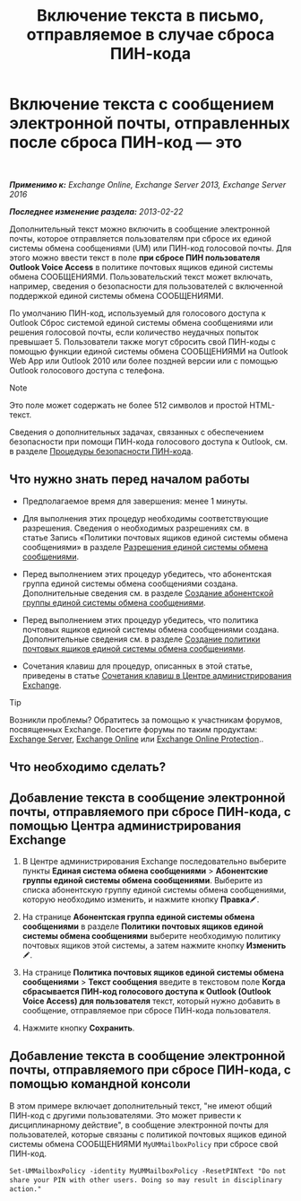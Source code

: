 ﻿---
title: 'Включение текста в письмо, отправляемое в случае сброса ПИН-кода'
TOCTitle: Включение текста с сообщением электронной почты, отправленных после сброса ПИН-код — это
ms:assetid: f7a4d775-a588-412f-ac2c-11ab1a5c67eb
ms:mtpsurl: https://technet.microsoft.com/ru-ru/library/Bb201750(v=EXCHG.150)
ms:contentKeyID: 51408100
ms.date: 05/22/2018
mtps_version: v=EXCHG.150
ms.translationtype: MT
---

# Включение текста с сообщением электронной почты, отправленных после сброса ПИН-код — это

 

_**Применимо к:** Exchange Online, Exchange Server 2013, Exchange Server 2016_

_**Последнее изменение раздела:** 2013-02-22_

Дополнительный текст можно включить в сообщение электронной почты, которое отправляется пользователям при сбросе их единой системы обмена сообщениями (UM) или ПИН-код голосовой почты. Для этого можно ввести текст в поле **при сбросе ПИН пользователя Outlook Voice Access** в политике почтовых ящиков единой системы обмена СООБЩЕНИЯМИ. Пользовательский текст может включать, например, сведения о безопасности для пользователей с включенной поддержкой единой системы обмена СООБЩЕНИЯМИ.

По умолчанию ПИН-код, используемый для голосового доступа к Outlook Сброс системой единой системы обмена сообщениями или решения голосовой почты, если количество неудачных попыток превышает 5. Пользователи также могут сбросить свой ПИН-коды с помощью функции единой системы обмена СООБЩЕНИЯМИ на Outlook Web App или Outlook 2010 или более поздней версии или с помощью Outlook голосового доступа с телефона.

> [!NOTE]  
> Это поле может содержать не более 512 символов и простой HTML-текст.


Сведения о дополнительных задачах, связанных с обеспечением безопасности при помощи ПИН-кода голосового доступа к Outlook, см. в разделе [Процедуры безопасности ПИН-кода](https://docs.microsoft.com/ru-ru/exchange/voice-mail-unified-messaging/set-outlook-voice-access-pin-security/pin-security-procedures).

## Что нужно знать перед началом работы

  - Предполагаемое время для завершения: менее 1 минуты.

  - Для выполнения этих процедур необходимы соответствующие разрешения. Сведения о необходимых разрешениях см. в статье Запись «Политики почтовых ящиков единой системы обмена сообщениями» в разделе [Разрешения единой системы обмена сообщениями](unified-messaging-permissions-exchange-2013-help.md).

  - Перед выполнением этих процедур убедитесь, что абонентская группа единой системы обмена сообщениями создана. Дополнительные сведения см. в разделе [Создание абонентской группы единой системы обмена сообщениями](https://docs.microsoft.com/ru-ru/exchange/voice-mail-unified-messaging/connect-voice-mail-system/create-um-dial-plan).

  - Перед выполнением этих процедур убедитесь, что политика почтовых ящиков единой системы обмена сообщениями создана. Дополнительные сведения см. в разделе [Создание политики почтовых ящиков единой системы обмена сообщениями](https://docs.microsoft.com/ru-ru/exchange/voice-mail-unified-messaging/set-up-voice-mail/create-um-mailbox-policy).

  - Сочетания клавиш для процедур, описанных в этой статье, приведены в статье [Сочетания клавиш в Центре администрирования Exchange](keyboard-shortcuts-in-the-exchange-admin-center-exchange-online-protection-help.md).

> [!TIP]  
> Возникли проблемы? Обратитесь за помощью к участникам форумов, посвященных Exchange. Посетите форумы по таким продуктам: <a href="https://go.microsoft.com/fwlink/p/?linkid=60612">Exchange Server</a>, <a href="https://go.microsoft.com/fwlink/p/?linkid=267542">Exchange Online</a> или <a href="https://go.microsoft.com/fwlink/p/?linkid=285351">Exchange Online Protection</a>..


## Что необходимо сделать?

## Добавление текста в сообщение электронной почты, отправляемого при сбросе ПИН-кода, с помощью Центра администрирования Exchange

1.  В Центре администрирования Exchange последовательно выберите пункты **Единая система обмена сообщениями** \> **Абонентские группы единой системы обмена сообщениями**. Выберите из списка абонентскую группу единой системы обмена сообщениями, которую необходимо изменить, и нажмите кнопку **Правка**![Значок редактирования](images/Bb124582.6f53ccb2-1f13-4c02-bea0-30690e6ea71d(EXCHG.150).gif "Значок редактирования").

2.  На странице **Абонентская группа единой системы обмена сообщениями** в разделе **Политики почтовых ящиков единой системы обмена сообщениями** выберите необходимую политику почтовых ящиков этой системы, а затем нажмите кнопку **Изменить**![Значок редактирования](images/Bb124582.6f53ccb2-1f13-4c02-bea0-30690e6ea71d(EXCHG.150).gif "Значок редактирования").

3.  На странице **Политика почтовых ящиков единой системы обмена сообщениями** \> **Текст сообщения** введите в текстовом поле **Когда сбрасывается ПИН-код голосового доступа к Outlook (Outlook Voice Access) для пользователя** текст, который нужно добавить в сообщение, отправляемое при сбросе ПИН-кода пользователя.

4.  Нажмите кнопку **Сохранить**.

## Добавление текста в сообщение электронной почты, отправляемого при сбросе ПИН-кода, с помощью командной консоли

В этом примере включает дополнительный текст, "не имеют общий ПИН-код с другими пользователями. Это может привести к дисциплинарному действие", в сообщение электронной почты для пользователей, которые связаны с политикой почтовых ящиков единой системы обмена СООБЩЕНИЯМИ `MyUMMailboxPolicy` при сбросе свой ПИН-код.

    Set-UMMailboxPolicy -identity MyUMMailboxPolicy -ResetPINText "Do not share your PIN with other users. Doing so may result in disciplinary action."

